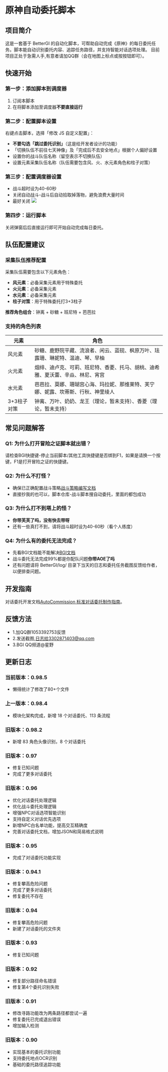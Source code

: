 # 原神自动委托脚本

## 项目简介
这是一套基于 BetterGI 的自动化脚本，可帮助自动完成《原神》的每日委托任务。脚本能自动识别委托内容、追踪任务路径，并支持智能对话选项处理。
目前项目正处于急需人手,有意者请加QQ群（会在地图上标点或按按钮即可）。

## 快速开始

### 第一步：添加脚本到调度器
1. 订阅本脚本
2. 在将脚本添加至调度器**不要直接运行**

### 第二步：配置脚本设置
右键点击脚本，选择「修改 JS 自定义配置」：
- **不要勾选「跳过委托识别」**（这是给开发者设计的功能）
- 「切换队伍不前往七天神像」及「完成后不去安全地点」根据个人偏好设置
- 设置你的战斗队伍名称（留空表示不切换队伍）
- 设置元素采集队伍名称（队伍需要包含风、火、水元素角色和柱子对策）

### 第三步：配置调度器设置
- 战斗超时设为40-60秒
- 关闭自动战斗-战斗后自动拾取掉落物，避免浪费大量时间
- 最好关闭
![](配置示例参考.png)


### 第四步：运行脚本
关闭弹窗后后直接运行即可开始自动完成每日委托。

## 队伍配置建议

### 采集队伍推荐配置
采集队伍需要包含以下元素角色：
- **风元素**：必备采集元素用于特殊委托
- **火元素**：必备采集元素
- **水元素**：必备采集元素
- **柱子对策**：用于特殊委托打3+3柱子

**推荐角色组合**：钟离 + 砂糖 + 班尼特 + 芭芭拉

### 支持的角色列表
| 元素 | 角色 |
|------|------|
| 风元素 | 砂糖、鹿野院平藏、流浪者、闲云、蓝砚、枫原万叶、珐露珊、琳妮特、温迪、琴、早柚 |
| 火元素 | 烟绯、迪卢克、可莉、班尼特、香菱、托马、胡桃、迪希雅、夏沃蕾、辛焱、林尼、宵宫 |
| 水元素 | 芭芭拉、莫娜、珊瑚宫心海、玛拉妮、那维莱特、芙宁娜、妮露、坎蒂斯、行秋、神里绫人 |
| 3+3柱子对策 | 钟离、万叶、奶奶、龙王（理论，暂未支持）、香菱（理论，暂未支持） |

## 常见问题解答

### Q1: 为什么打开冒险之证脚本就出错？
请检查BGI快捷键-停止当前脚本/其他工具快捷键是否绑到F1，如果是请换一个按键，F1是打开冒险之证的快捷键。

### Q2: 为什么不打怪？
- 确保已正确配置战斗策略[战斗策略编写文档](https://bettergi.com/feats/task/domain.html)
- 直接抄我的也可以，脚本仓库-战斗脚本搜自动委托，里面的都包成功

### Q3: 为什么打不到塔上的怪？
- **你带芙芙了吗，没有快去带呀**
- 还有一些真打不到，请将战斗超时设为40-60秒（看个人练度）

### Q4: 为什么有的委托无法完成？
- 先看BGI文档能不能解决[BGI文档](https://bettergi.com/doc.html)
- 战斗委托无法完成99%都是你配队问题**你带AOE了吗**
- 还有问题请将 BetterGI/log/ 目录下当天的日志和委托任务截图反馈给作者，以便排查问题。


## 开发指南
对话委托开发文档[AutoCommission 标准对话委托制作指南](https://cnb.cool/bettergi/bettergi-scripts-list/-/tree/main/repo/js/AutoCommission/对话委托制作方法.md)。


## 反馈方法
- 1.加QQ群1053392753反馈
- 2.发送截图,日志给3302871403@qq.com
- 3.BGI QQ频道@星野

## 更新日志
### 当前版本：0.98.5
- 懒得统计了修改了80+个文件

### 上一版本：0.98.4
- 模块化架构完成，新增 18 个对话委托、113 条流程

### 旧版本：0.98.2
- 新增 83 角色头像识别，8 个对话委托


### 旧版本：0.97
- 修复已知问题
- 完成了更多对话委托

### 旧版本：0.96
- 优化对话委托处理逻辑
- 优化战斗委托处理逻辑
- 增强NPC对话选项智能识别
- 支持自定义对话优先选项
- 新增NPC白名单功能，提高交互精确度
- 完善对话委托文档，增加JSON和简易格式说明

### 旧版本：0.95
- 完成了对话委托功能实现

### 旧版本：0.94.1
- 修复攀高危险问题
- 完成了更多对话委托
- 修复委托不存在

### 旧版本：0.94
- 修复攀高危险问题
- 新建了对话委托的文件夹

### 旧版本：0.93
- 修复已知问题

### 旧版本：0.92
- 修复部分路径命名错误
- 修复第4个委托识别失败

### 旧版本：0.91
- 修改寻路功能改为两条路径都尝试一遍
- 修复委托已完成退出错误
- 增加输入检测

### 旧版本：0.90
- 实现基本的委托识别功能
- 支持委托地点OCR识别
- 基础的委托路径追踪功能
